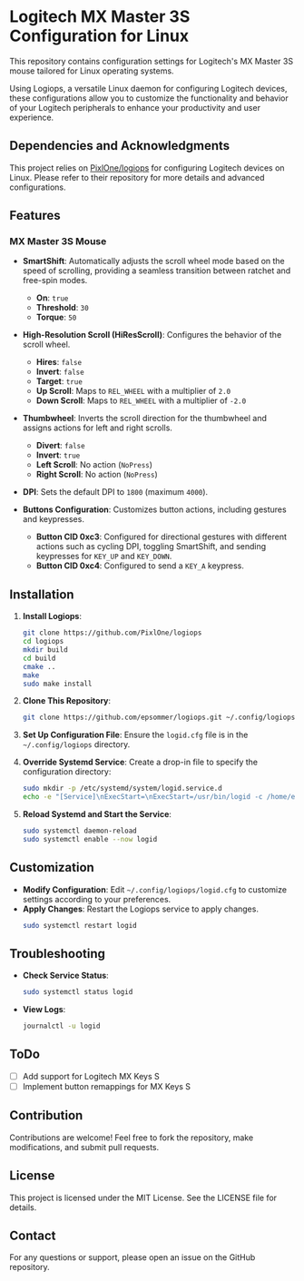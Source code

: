 # Logitech MX Master 3S Configuration for Linux

This repository contains configuration settings for Logitech's MX Master 3S mouse tailored for Linux operating systems. 

Using Logiops, a versatile Linux daemon for configuring Logitech devices, these configurations allow you to customize the functionality and behavior of your Logitech peripherals to enhance your productivity and user experience.

## Dependencies and Acknowledgments

This project relies on [PixlOne/logiops](https://github.com/PixlOne/logiops) for configuring Logitech devices on Linux. Please refer to their repository for more details and advanced configurations.

## Features

### MX Master 3S Mouse

- **SmartShift**: Automatically adjusts the scroll wheel mode based on the speed of scrolling, providing a seamless transition between ratchet and free-spin modes.
  - **On**: `true`
  - **Threshold**: `30`
  - **Torque**: `50`

- **High-Resolution Scroll (HiResScroll)**: Configures the behavior of the scroll wheel.
  - **Hires**: `false`
  - **Invert**: `false`
  - **Target**: `true`
  - **Up Scroll**: Maps to `REL_WHEEL` with a multiplier of `2.0`
  - **Down Scroll**: Maps to `REL_WHEEL` with a multiplier of `-2.0`

- **Thumbwheel**: Inverts the scroll direction for the thumbwheel and assigns actions for left and right scrolls.
  - **Divert**: `false`
  - **Invert**: `true`
  - **Left Scroll**: No action (`NoPress`)
  - **Right Scroll**: No action (`NoPress`)

- **DPI**: Sets the default DPI to `1800` (maximum `4000`).

- **Buttons Configuration**: Customizes button actions, including gestures and keypresses.
  - **Button CID 0xc3**: Configured for directional gestures with different actions such as cycling DPI, toggling SmartShift, and sending keypresses for `KEY_UP` and `KEY_DOWN`.
  - **Button CID 0xc4**: Configured to send a `KEY_A` keypress.

## Installation

1. **Install Logiops**:
   ```sh
   git clone https://github.com/PixlOne/logiops
   cd logiops
   mkdir build
   cd build
   cmake ..
   make
   sudo make install

2. **Clone This Repository**:
    ```sh
    git clone https://github.com/epsommer/logiops.git ~/.config/logiops
    ```

3. **Set Up Configuration File**:
    Ensure the `logid.cfg` file is in the `~/.config/logiops` directory.

4. **Override Systemd Service**:
    Create a drop-in file to specify the configuration directory:
    ```sh
    sudo mkdir -p /etc/systemd/system/logid.service.d
    echo -e "[Service]\nExecStart=\nExecStart=/usr/bin/logid -c /home/epsommer/.config/logiops/logid.cfg" | sudo tee /etc/systemd/system/logid.service.d/override.conf
    ```

5. **Reload Systemd and Start the Service**:
    ```sh
    sudo systemctl daemon-reload
    sudo systemctl enable --now logid
    ```

## Customization

- **Modify Configuration**: Edit `~/.config/logiops/logid.cfg` to customize settings according to your preferences.
- **Apply Changes**: Restart the Logiops service to apply changes.
    ```sh
    sudo systemctl restart logid
    ```

## Troubleshooting

- **Check Service Status**:
    ```sh
    sudo systemctl status logid
    ```

- **View Logs**:
    ```sh
    journalctl -u logid
    ```
    
## ToDo
- [ ] Add support for Logitech MX Keys S
- [ ] Implement button remappings for MX Keys S

## Contribution

Contributions are welcome! Feel free to fork the repository, make modifications, and submit pull requests.

## License

This project is licensed under the MIT License. See the LICENSE file for details.

## Contact

For any questions or support, please open an issue on the GitHub repository.
